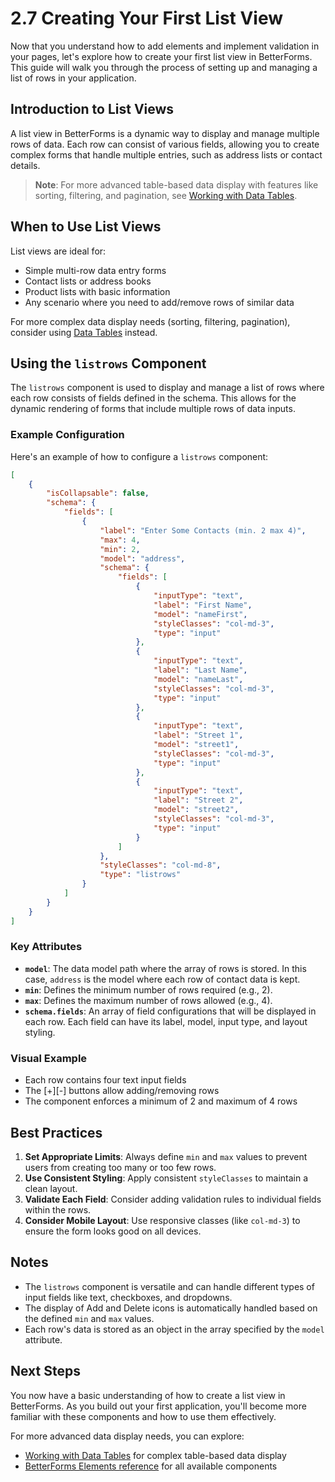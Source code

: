 # 2.7 Creating Your First List View

Now that you understand how to add elements and implement validation in your pages, let's explore how to create your first list view in BetterForms. This guide will walk you through the process of setting up and managing a list of rows in your application.

## Introduction to List Views

A list view in BetterForms is a dynamic way to display and manage multiple rows of data. Each row can consist of various fields, allowing you to create complex forms that handle multiple entries, such as address lists or contact details.

> **Note**: For more advanced table-based data display with features like sorting, filtering, and pagination, see [Working with Data Tables](working-with-data-tables.md).

## When to Use List Views

List views are ideal for:

* Simple multi-row data entry forms
* Contact lists or address books
* Product lists with basic information
* Any scenario where you need to add/remove rows of similar data

For more complex data display needs (sorting, filtering, pagination), consider using [Data Tables](working-with-data-tables.md) instead.

## Using the `listrows` Component

The `listrows` component is used to display and manage a list of rows where each row consists of fields defined in the schema. This allows for the dynamic rendering of forms that include multiple rows of data inputs.

### Example Configuration

Here's an example of how to configure a `listrows` component:

```json
[
    {
        "isCollapsable": false,
        "schema": {
            "fields": [
                {
                    "label": "Enter Some Contacts (min. 2 max 4)",
                    "max": 4,
                    "min": 2,
                    "model": "address",
                    "schema": {
                        "fields": [
                            {
                                "inputType": "text",
                                "label": "First Name",
                                "model": "nameFirst",
                                "styleClasses": "col-md-3",
                                "type": "input"
                            },
                            {
                                "inputType": "text",
                                "label": "Last Name",
                                "model": "nameLast",
                                "styleClasses": "col-md-3",
                                "type": "input"
                            },
                            {
                                "inputType": "text",
                                "label": "Street 1",
                                "model": "street1",
                                "styleClasses": "col-md-3",
                                "type": "input"
                            },
                            {
                                "inputType": "text",
                                "label": "Street 2",
                                "model": "street2",
                                "styleClasses": "col-md-3",
                                "type": "input"
                            }
                        ]
                    },
                    "styleClasses": "col-md-8",
                    "type": "listrows"
                }
            ]
        }
    }
]
```

### Key Attributes

* **`model`**: The data model path where the array of rows is stored. In this case, `address` is the model where each row of contact data is kept.
* **`min`**: Defines the minimum number of rows required (e.g., 2).
* **`max`**: Defines the maximum number of rows allowed (e.g., 4).
* **`schema.fields`**: An array of field configurations that will be displayed in each row. Each field can have its label, model, input type, and layout styling.

### Visual Example

* Each row contains four text input fields
* The \[+]\[-] buttons allow adding/removing rows
* The component enforces a minimum of 2 and maximum of 4 rows

## Best Practices

1. **Set Appropriate Limits**: Always define `min` and `max` values to prevent users from creating too many or too few rows.
2. **Use Consistent Styling**: Apply consistent `styleClasses` to maintain a clean layout.
3. **Validate Each Field**: Consider adding validation rules to individual fields within the rows.
4. **Consider Mobile Layout**: Use responsive classes (like `col-md-3`) to ensure the form looks good on all devices.

## Notes

* The `listrows` component is versatile and can handle different types of input fields like text, checkboxes, and dropdowns.
* The display of Add and Delete icons is automatically handled based on the defined `min` and `max` values.
* Each row's data is stored as an object in the array specified by the `model` attribute.

## Next Steps

You now have a basic understanding of how to create a list view in BetterForms. As you build out your first application, you'll become more familiar with these components and how to use them effectively.

For more advanced data display needs, you can explore:

* [Working with Data Tables](working-with-data-tables.md) for complex table-based data display
* [BetterForms Elements reference](../../../reference/components-overview/) for all available components
